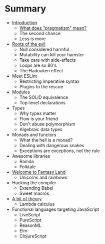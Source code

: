 # Summary

* [Introduction](README.md)
  * [What does "pragmatism" mean?](what-does-pragmatism-mean.md)
  * The second chance
  * Less is more
* [Roots of the evil](roots-of-the-evil.md)
  * Null considered harmful
  * Mutability can kill your hamster
  * Take care with side-effects
  * Loops are so 80's
  * The Hadouken effect
* Meet ESLint
  * Restricting imperative syntax
  * Plugins to the rescue
* Modules
  * The SOLID equivalence
  * Top-level declarations
* Types
  * Why types matter
  * Flow is your friend
  * Don't abuse polymorphism
  * Algebraic data types
* Monads and functors
  * What the hell is a monad?
  * Dealing with dangerous snakes
  * Exceptions are exceptions, not the rule
* Awesome libraries
  * Ramda
  * Folktale
* [Welcome to Fantasy Land](fantasy-land.md)
  * Unicorns and rainbows
* Hacking the compiler
  * Extending Babel
  * Sweet macros
* [A bit of theory](a-bit-of-theory.md)
  * Lambda calculus
* Functional languages targeting JavaScript
  * LiveScript
  * PureScript
  * ReasonML
  * Elm
  * ClojureScript



